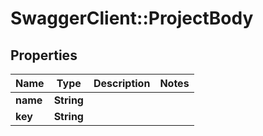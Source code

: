 # SwaggerClient::ProjectBody

## Properties
Name | Type | Description | Notes
------------ | ------------- | ------------- | -------------
**name** | **String** |  | 
**key** | **String** |  | 


